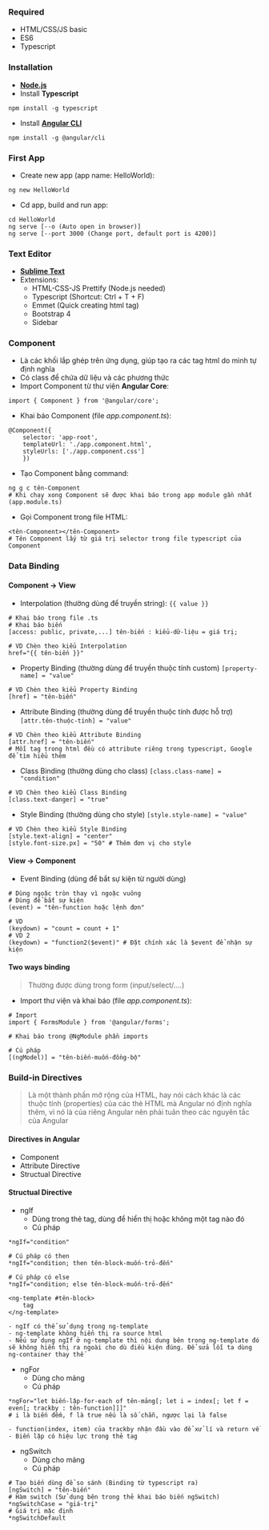 ### Required
- HTML/CSS/JS basic
- ES6
- Typescript

### Installation
- [**Node.js**](https://nodejs.org/en/)
- Install **Typescript**
```
npm install -g typescript
```
- Install [**Angular CLI**](https://github.com/angular/angular-cli)
```
npm install -g @angular/cli 
```

### First App
- Create new app (app name: HelloWorld):
```
ng new HelloWorld
```
- Cd app, build and run app:
```
cd HelloWorld
ng serve [--o (Auto open in browser)]
ng serve [--port 3000 (Change port, default port is 4200)]
```

### Text Editor
- [**Sublime Text**](https://www.sublimetext.com/3)
- Extensions: 
	- HTML-CSS-JS Prettify (Node.js needed)
	- Typescript (Shortcut: Ctrl + T + F)
	- Emmet (Quick creating html tag)
	- Bootstrap 4
	- Sidebar

### Component
- Là các khối lắp ghép trên ứng dụng, giúp tạo ra các tag html do mình tự định nghĩa
- Có class để chứa dữ liệu và các phương thức
- Import Component từ thư viện **Angular Core**:
```
import { Component } from '@angular/core';
```
- Khai báo Component (file *app.component.ts*):
```
@Component({
	selector: 'app-root',
	templateUrl: './app.component.html',
	styleUrls: ['./app.component.css']
	})
```
- Tạo Component bằng command:
```
ng g c tên-Component
# Khi chạy xong Component sẽ được khai báo trong app module gần nhất (app.module.ts)
```
- Gọi Component trong file HTML:
```
<tên-Component></tên-Component>
# Tên Component lấy từ giá trị selector trong file typescript của Component
```

### Data Binding
#### Component -> View
- Interpolation (thường dùng để truyền string): `{{ value }}`
```
# Khai báo trong file .ts
# Khai báo biến
[access: public, private,...] tên-biến : kiểu-dữ-liệu = giá trị;

# VD Chèn theo kiểu Interpolation
href="{{ tên-biến }}"
```
- Property Binding (thường dùng để truyền thuộc tính custom) `[property-name] = "value"`
```
# VD Chèn theo kiểu Property Binding
[href] = "tên-biến" 
```
- Attribute Binding (thường dùng để truyền thuộc tính được hỗ trợ) `[attr.tên-thuộc-tính] = "value"`
```
# VD Chèn theo kiểu Attribute Binding
[attr.href] = "tên-biến"
# Mỗi tag trong html đều có attribute riêng trong typescript, Google để tìm hiểu thêm
```
- Class Binding (thường dùng cho class) `[class.class-name] = "condition"`
```
# VD Chèn theo kiểu Class Binding
[class.text-danger] = "true"
```
- Style Binding (thường dùng cho style) `[style.style-name] = "value"`
```
# VD Chèn theo kiểu Style Binding
[style.text-align] = "center"
[style.font-size.px] = "50" # Thêm đơn vị cho style
```

#### View -> Component
- Event Binding (dùng để bắt sự kiện từ người dùng)
```
# Dùng ngoặc tròn thay vì ngoặc vuông
# Dùng để bắt sự kiện
(event) = "tên-function hoặc lệnh đơn"

# VD
(keydown) = "count = count + 1"
# VD 2
(keydown) = "function2($event)" # Đặt chính xác là $event để nhận sự kiện
```

#### Two ways binding
> Thường được dùng trong form (input/select/....)

- Import thư viện và khai báo (file *app.component.ts*):
```
# Import
import { FormsModule } from '@angular/forms';

# Khai báo trong @NgModule phần imports

# Cú pháp
[(ngModel)] = "tên-biến-muốn-đồng-bộ"
```

### Build-in Directives
> Là một thành phần mở rộng của HTML, hay nói cách khác là các thuộc tính (properties) của các thẻ HTML mà Angular nó định nghĩa thêm, vì nó là của riêng Angular nên phải tuân theo các nguyên tắc của Angular

#### Directives in Angular
- Component
- Attribute Directive
- Structual Directive

#### Structual Directive
-  ngIf
	- Dùng trong thẻ tag, dùng để hiển thị hoặc không một tag nào đó 
	- Cú pháp
```
*ngIf="condition"

# Cú pháp có then
*ngIf="condition; then tên-block-muốn-trỏ-đến"

# Cú pháp có else
*ngIf="condition; else tên-block-muốn-trỏ-đến"

<ng-template #tên-block>
	tag
</ng-template>
```
	- ngIf có thể sử dụng trong ng-template
	- ng-template không hiển thị ra source html
	- Nếu sử dụng ngIf ở ng-template thì nội dung bên trong ng-template đó sẽ không hiển thị ra ngoài cho dù điều kiện đúng. Để sửa lỗi ta dùng ng-container thay thế
- ngFor
	- Dùng cho mảng
	- Cú pháp
```
*ngFor="let biến-lặp-for-each of tên-mảng[; let i = index[; let f = even[; trackby : tên-function]]]"
# i là biến đếm, f là true nếu là số chẵn, ngược lại là false
```
	- function(index, item) của trackby nhận đầu vào để xử lí và return về
	- Biến lặp có hiệu lực trong thẻ tag
- ngSwitch
	- Dùng cho mảng
	- Cú pháp
```
# Tạo biến dùng để so sánh (Binding từ typescript ra)
[ngSwitch] = "tên-biến"
# Hàm switch (Sử dụng bên trong thẻ khai báo biến ngSwitch)
*ngSwitchCase = "giá-trị"
# Giá trị mặc định
*ngSwitchDefault
```